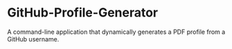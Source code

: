 # GitHub-Profile-Generator
A command-line application that dynamically generates a PDF profile from a GitHub username.
